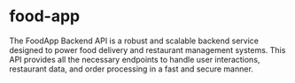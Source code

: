# food-app

The FoodApp Backend API is a robust and scalable backend service designed to power food delivery and restaurant management systems. This API provides all the necessary endpoints to handle user interactions, restaurant data, and order processing in a fast and secure manner.
